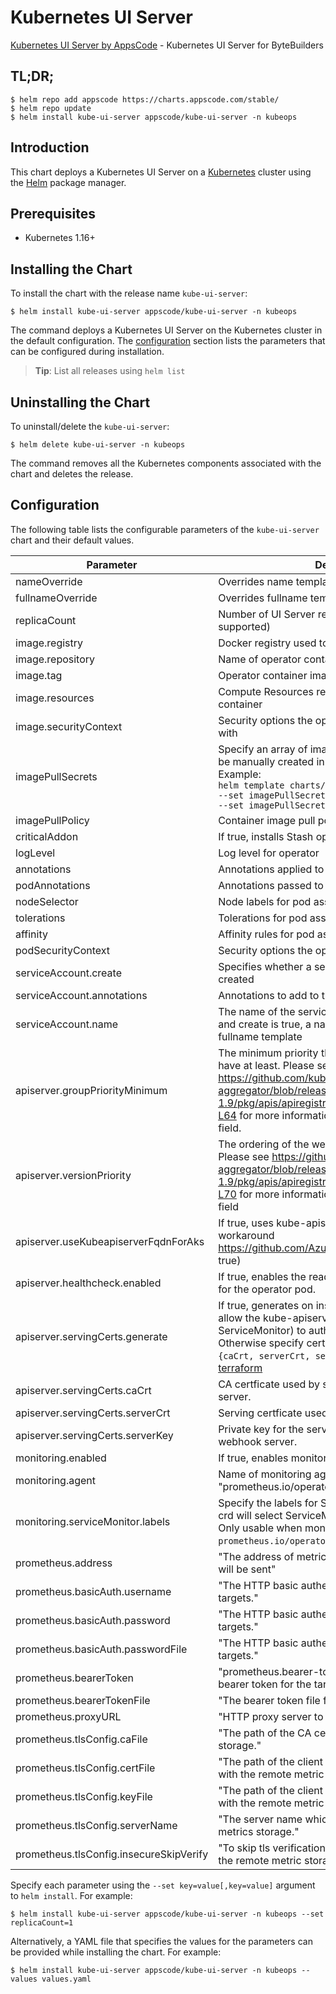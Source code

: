 # Kubernetes UI Server

[Kubernetes UI Server by AppsCode](https://github.com/kubeops/ui-server) - Kubernetes UI Server for ByteBuilders

## TL;DR;

```console
$ helm repo add appscode https://charts.appscode.com/stable/
$ helm repo update
$ helm install kube-ui-server appscode/kube-ui-server -n kubeops
```

## Introduction

This chart deploys a Kubernetes UI Server on a [Kubernetes](http://kubernetes.io) cluster using the [Helm](https://helm.sh) package manager.

## Prerequisites

- Kubernetes 1.16+

## Installing the Chart

To install the chart with the release name `kube-ui-server`:

```console
$ helm install kube-ui-server appscode/kube-ui-server -n kubeops
```

The command deploys a Kubernetes UI Server on the Kubernetes cluster in the default configuration. The [configuration](#configuration) section lists the parameters that can be configured during installation.

> **Tip**: List all releases using `helm list`

## Uninstalling the Chart

To uninstall/delete the `kube-ui-server`:

```console
$ helm delete kube-ui-server -n kubeops
```

The command removes all the Kubernetes components associated with the chart and deletes the release.

## Configuration

The following table lists the configurable parameters of the `kube-ui-server` chart and their default values.

|                Parameter                |                                                                                                                                                                         Description                                                                                                                                                                          |       Default       |
|-----------------------------------------|--------------------------------------------------------------------------------------------------------------------------------------------------------------------------------------------------------------------------------------------------------------------------------------------------------------------------------------------------------------|---------------------|
| nameOverride                            | Overrides name template                                                                                                                                                                                                                                                                                                                                      | `""`                |
| fullnameOverride                        | Overrides fullname template                                                                                                                                                                                                                                                                                                                                  | `""`                |
| replicaCount                            | Number of UI Server replicas to create (only 1 is supported)                                                                                                                                                                                                                                                                                                 | `1`                 |
| image.registry                          | Docker registry used to pull operator image                                                                                                                                                                                                                                                                                                                  | `appscode`          |
| image.repository                        | Name of operator container image                                                                                                                                                                                                                                                                                                                             | `kube-ui-server`    |
| image.tag                               | Operator container image tag                                                                                                                                                                                                                                                                                                                                 | `v0.0.1`            |
| image.resources                         | Compute Resources required by the operator container                                                                                                                                                                                                                                                                                                         | `{}`                |
| image.securityContext                   | Security options the operator container should run with                                                                                                                                                                                                                                                                                                      | `{}`                |
| imagePullSecrets                        | Specify an array of imagePullSecrets. Secrets must be manually created in the namespace. <br> Example: <br> `helm template charts/stash \` <br> `--set imagePullSecrets[0].name=sec0 \` <br> `--set imagePullSecrets[1].name=sec1`                                                                                                                           | `[]`                |
| imagePullPolicy                         | Container image pull policy                                                                                                                                                                                                                                                                                                                                  | `IfNotPresent`      |
| criticalAddon                           | If true, installs Stash operator as critical addon                                                                                                                                                                                                                                                                                                           | `false`             |
| logLevel                                | Log level for operator                                                                                                                                                                                                                                                                                                                                       | `3`                 |
| annotations                             | Annotations applied to operator deployment                                                                                                                                                                                                                                                                                                                   | `{}`                |
| podAnnotations                          | Annotations passed to operator pod(s).                                                                                                                                                                                                                                                                                                                       | `{}`                |
| nodeSelector                            | Node labels for pod assignment                                                                                                                                                                                                                                                                                                                               | `{}`                |
| tolerations                             | Tolerations for pod assignment                                                                                                                                                                                                                                                                                                                               | `[]`                |
| affinity                                | Affinity rules for pod assignment                                                                                                                                                                                                                                                                                                                            | `{}`                |
| podSecurityContext                      | Security options the operator pod should run with.                                                                                                                                                                                                                                                                                                           | `{"fsGroup":65535}` |
| serviceAccount.create                   | Specifies whether a service account should be created                                                                                                                                                                                                                                                                                                        | `true`              |
| serviceAccount.annotations              | Annotations to add to the service account                                                                                                                                                                                                                                                                                                                    | `{}`                |
| serviceAccount.name                     | The name of the service account to use. If not set and create is true, a name is generated using the fullname template                                                                                                                                                                                                                                       | ``                  |
| apiserver.groupPriorityMinimum          | The minimum priority the webhook api group should have at least. Please see https://github.com/kubernetes/kube-aggregator/blob/release-1.9/pkg/apis/apiregistration/v1beta1/types.go#L58-L64 for more information on proper values of this field.                                                                                                            | `10000`             |
| apiserver.versionPriority               | The ordering of the webhook api inside of the group. Please see https://github.com/kubernetes/kube-aggregator/blob/release-1.9/pkg/apis/apiregistration/v1beta1/types.go#L66-L70 for more information on proper values of this field                                                                                                                         | `15`                |
| apiserver.useKubeapiserverFqdnForAks    | If true, uses kube-apiserver FQDN for AKS cluster to workaround https://github.com/Azure/AKS/issues/522 (default true)                                                                                                                                                                                                                                       | `true`              |
| apiserver.healthcheck.enabled           | If true, enables the readiness and liveliness probes for the operator pod.                                                                                                                                                                                                                                                                                   | `false`             |
| apiserver.servingCerts.generate         | If true, generates on install/upgrade the certs that allow the kube-apiserver (and potentially ServiceMonitor) to authenticate operators pods. Otherwise specify certs in `apiserver.servingCerts.{caCrt, serverCrt, serverKey}`. See also: [example terraform](https://github.com/kubeops/installer/blob/master/charts/kube-ui-server/example-terraform.tf) | `true`              |
| apiserver.servingCerts.caCrt            | CA certficate used by serving certificate of webhook server.                                                                                                                                                                                                                                                                                                 | `""`                |
| apiserver.servingCerts.serverCrt        | Serving certficate used by webhook server.                                                                                                                                                                                                                                                                                                                   | `""`                |
| apiserver.servingCerts.serverKey        | Private key for the serving certificate used by webhook server.                                                                                                                                                                                                                                                                                              | `""`                |
| monitoring.enabled                      | If true, enables monitoring KubeDB operator                                                                                                                                                                                                                                                                                                                  | `false`             |
| monitoring.agent                        | Name of monitoring agent (either "prometheus.io/operator" or "prometheus.io/builtin")                                                                                                                                                                                                                                                                        | `"none"`            |
| monitoring.serviceMonitor.labels        | Specify the labels for ServiceMonitor. Prometheus crd will select ServiceMonitor using these labels. Only usable when monitoring agent is `prometheus.io/operator`.                                                                                                                                                                                          | `{}`                |
| prometheus.address                      | "The address of metrics storage where metrics data will be sent"                                                                                                                                                                                                                                                                                             | `""`                |
| prometheus.basicAuth.username           | "The HTTP basic authentication username for the targets."                                                                                                                                                                                                                                                                                                    | `""`                |
| prometheus.basicAuth.password           | "The HTTP basic authentication password for the targets."                                                                                                                                                                                                                                                                                                    | `""`                |
| prometheus.basicAuth.passwordFile       | "The HTTP basic authentication password file for the targets."                                                                                                                                                                                                                                                                                               | `""`                |
| prometheus.bearerToken                  | "prometheus.bearer-token", p.BearerToken, "The bearer token for the targets."                                                                                                                                                                                                                                                                                | `""`                |
| prometheus.bearerTokenFile              | "The bearer token file for the targets."                                                                                                                                                                                                                                                                                                                     | `""`                |
| prometheus.proxyURL                     | "HTTP proxy server to use to connect to the targets."                                                                                                                                                                                                                                                                                                        | `""`                |
| prometheus.tlsConfig.caFile             | "The path of the CA cert to use for the remote metric storage."                                                                                                                                                                                                                                                                                              | `""`                |
| prometheus.tlsConfig.certFile           | "The path of the client cert to use for communicating with the remote metric storage."                                                                                                                                                                                                                                                                       | `""`                |
| prometheus.tlsConfig.keyFile            | "The path of the client key to use for communicating with the remote metric storage."                                                                                                                                                                                                                                                                        | `""`                |
| prometheus.tlsConfig.serverName         | "The server name which will be used to verify metrics storage."                                                                                                                                                                                                                                                                                              | `""`                |
| prometheus.tlsConfig.insecureSkipVerify | "To skip tls verification when communicating with the remote metric storage."                                                                                                                                                                                                                                                                                | `""`                |


Specify each parameter using the `--set key=value[,key=value]` argument to `helm install`. For example:

```console
$ helm install kube-ui-server appscode/kube-ui-server -n kubeops --set replicaCount=1
```

Alternatively, a YAML file that specifies the values for the parameters can be provided while
installing the chart. For example:

```console
$ helm install kube-ui-server appscode/kube-ui-server -n kubeops --values values.yaml
```
